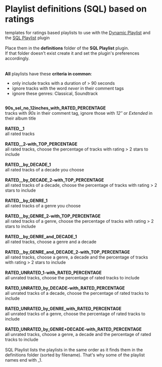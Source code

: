 Playlist definitions (SQL) based on ratings
====

templates for ratings based playlists to use with the [Dynamic Playlist](https://wiki.slimdevices.com/index.php/Dynamic_Playlist_plugin) and the [SQL Playlist](https://wiki.slimdevices.com/index.php/SQL_Playlist_plugin.html) plugin<br><br>
Place them in the **definitions** folder of the **SQL Playlist** plugin.<br>
If that folder doesn't exist create it and set the plugin's preferences accordingly.<br>
<br><br>
**All** playlists have these **criteria in common**:
- only include tracks with a duration of > 90 seconds
- ignore tracks with the word *never* in their comment tags
- ignore these genres: Classical, Soundtrack
<br><br>

**90s_sel_no_12inches_with_RATED_PERCENTAGE**<br>
tracks with *90s* in their comment tag, ignore those with *12″* or *Extended* in their album title
<br><br>
**RATED__1**<br>
all rated tracks
<br><br>
**RATED__2-with_TOP_PERCENTAGE**<br>
all rated tracks, choose the percentage of tracks with rating > 2 stars to include
<br><br>
**RATED__by_DECADE_1**<br>
all rated tracks of a decade you choose
<br><br>
**RATED__by_DECADE_2-with_TOP_PERCENTAGE**<br>
all rated tracks of a decade, choose the percentage of tracks with rating > 2 stars to include
<br><br>
**RATED__by_GENRE_1**<br>
all rated tracks of a genre you choose
<br><br>
**RATED__by_GENRE_2-with_TOP_PERCENTAGE**<br>
all rated tracks of a genre, choose the percentage of tracks with rating > 2 stars to include
<br><br>
**RATED__by_GENRE_and_DECADE_1**<br>
all rated tracks, choose a genre and a decade
<br><br>
**RATED__by_GENRE_and_DECADE_2-with_TOP_PERCENTAGE**<br>
all rated tracks, choose a genre, a decade and the percentage of tracks with rating > 2 stars to include
<br><br>
**RATED_UNRATED_1-with_RATED_PERCENTAGE**<br>
all unrated tracks, choose the percentage of rated tracks to include
<br><br>
**RATED_UNRATED_by_DECADE-with_RATED_PERCENTAGE**<br>
all unrated tracks of a decade, choose the percentage of rated tracks to include
<br><br>
**RATED_UNRATED_by_GENRE_with_RATED_PERCENTAGE**<br>
all unrated tracks of a genre, choose the percentage of rated tracks to include
<br><br>
**RATED_UNRATED_by_GENRE+DECADE-with_RATED_PERCENTAGE**<br>
all unrated tracks, choose a genre, a decade and the percentage of rated tracks to include
<br><br>
SQL Playlist lists the playlists in the same order as it finds them in the definitions folder (sorted by filename). That's why some of the playlist names end with _1.